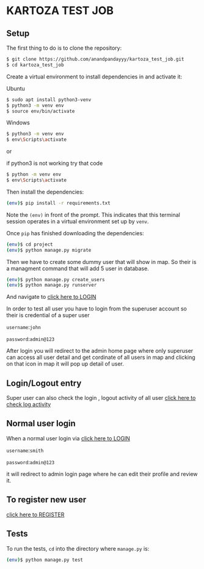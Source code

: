 # KARTOZA TEST JOB

## Setup

The first thing to do is to clone the repository:

```sh
$ git clone https://github.com/anandpandayyy/kartoza_test_job.git
$ cd kartoza_test_job
```

Create a virtual environment to install dependencies in and activate it:

Ubuntu
```sh
$ sudo apt install python3-venv
$ python3 -m venv env
$ source env/bin/activate
```

Windows
```sh
$ python3 -m venv env
$ env\Scripts\activate
```
or

if python3 is not working try that code
```sh
$ python -m venv env
$ env\Scripts\activate
```
Then install the dependencies:

```sh
(env)$ pip install -r requirements.txt
```
Note the `(env)` in front of the prompt. This indicates that this terminal
session operates in a virtual environment set up by `venv`.

Once `pip` has finished downloading the dependencies:
```sh
(env)$ cd project
(env)$ python manage.py migrate
```

Then we have to create some dummy user that will show in map. So their is a managment command that will add 5 user in database.
```sh
(env)$ python manage.py create_users
(env)$ python manage.py runserver
```
And navigate to [click here to LOGIN](http://127.0.0.1:8000/login/)

In order to test all user you have to login from the superuser account so their is credential of a super user

`username`:`john`

`password`:`admin@123`

After login you will redirect to the admin home page where only superuser can access all user detail and get cordinate of all users in map and clicking on that icon in map it will pop up detail of user.

## Login/Logout entry

Super user can also check the login , logout activity of all user [click here to check log activity](http://127.0.0.1:8000/admin/admin/logentry/)


## Normal user login

When a normal user login via [click here to LOGIN](http://127.0.0.1:8000/login/)

`username`:`smith`

`password`:`admin@123`

it will redirect to admin login page where he can edit their profile and review it.

## To register new user

[click here to REGISTER](http://127.0.0.1:8000/register/)

## Tests

To run the tests, `cd` into the directory where `manage.py` is:
```sh
(env)$ python manage.py test
```


